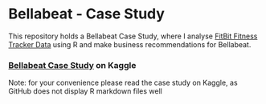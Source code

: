 # Bellabeat - Case Study 

This repository holds a Bellabeat Case Study, where I analyse [FitBit Fitness Tracker Data](https://www.kaggle.com/arashnic/fitbit) using R and make business recommendations for Bellabeat.

### [Bellabeat Case Study](https://www.kaggle.com/artemkovalenko/bellabeat-case-study-r) on Kaggle
Note: for your convenience please read the case study on Kaggle, as GitHub does not display R markdown files well

